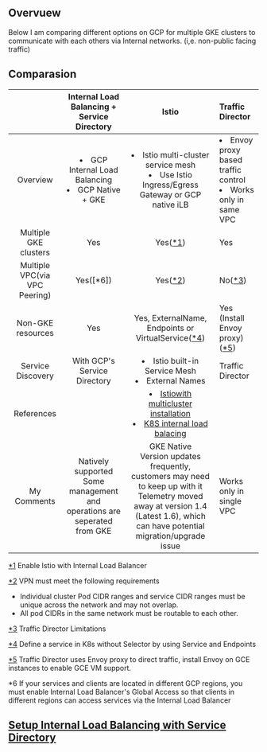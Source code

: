 ## Overvuew

Below I am comparing different options on GCP for multiple GKE clusters to communicate with each others via Internal networks. (i,e. non-public facing traffic)

## Comparasion

||Internal Load Balancing + Service Directory|Istio|Traffic Director|
|:--:|:--:|:--:|:--|
|Overview|<li> GCP Internal Load Balancing</li><li>GCP Native + GKE</li>|<li>Istio multi-cluster service mesh</li><li>Use Istio Ingress/Egress Gateway or GCP native iLB</li>|<li>Envoy proxy based traffic control</li><li>Works only in same VPC </li>|
|Multiple GKE clusters|Yes|Yes([*1](https://github.com/GoogleCloudPlatform/istio-samples/blob/master/internal-load-balancer/manifests/install.yaml#L103))|Yes|
|Multiple VPC(via VPC Peering)|Yes([*6])|Yes([*2](https://istio.io/docs/setup/install/multicluster/shared/#prerequisites))|No([*3](https://cloud.google.com/traffic-director/docs/traffic-director-concepts#limitations))|
|Non-GKE resources|Yes|Yes, ExternalName, Endpoints or VirtualService([*4]((https://kubernetes.io/docs/concepts/services-networking/service/#defining-a-service)))|Yes (Install Envoy proxy)([*5]((https://cloud.google.com/traffic-director/docs/set-up-gce-vms))) |
|Service Discovery|With GCP's Service Directory|<li>Istio built-in Service Mesh</li><li>External Names</li>|Traffic Director|
|References||<li>[Istiowith multicluster installation](https://istio.io/docs/setup/install/multicluster/shared/)</li><li>[K8S internal load balacing](https://kubernetes.io/docs/concepts/services-networking/service/#internal-load-balancer)</li>||
|My Comments|Natively supported<br/>Some management and operations are seperated from GKE|GKE Native<br/>Version updates frequently, customers may need to keep up with it<br/>Telemetry moved away at version 1.4 (Latest 1.6), which can have potential migration/upgrade issue|Works only in single VPC|


[*1](https://github.com/GoogleCloudPlatform/istio-samples/blob/master/internal-load-balancer/manifests/install.yaml#L103) Enable Istio with Internal Load Balancer

[*2](https://istio.io/docs/setup/install/multicluster/shared/#prerequisites) VPN must meet the following requirements
- Individual cluster Pod CIDR ranges and service CIDR ranges must be unique across the network and may not overlap.
- All pod CIDRs in the same network must be routable to each other.

[*3](https://cloud.google.com/traffic-director/docs/traffic-director-concepts#limitations) Traffic Director Limitations

[*4](https://kubernetes.io/docs/concepts/services-networking/service/#defining-a-service) Define a service in K8s without Selector by using Service and Endpoints

[*5](https://cloud.google.com/traffic-director/docs/set-up-gce-vms) Traffic Director uses Envoy proxy to direct traffic, install Envoy on GCE instances to enable GCE VM support.

*6 If your services and clients are located in different GCP regions, you must enable Internal Load Balancer's Global Access so that clients in different regions can access services via the Internal Load Balancer

## [Setup Internal Load Balancing with Service Directory](./iLB.md)